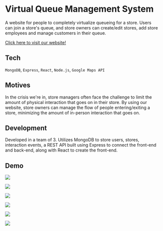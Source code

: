 # Virtual Queue Management System

A website for people to completely virtualize queueing for a store. Users can join a store's queue, and store owners can create/edit stores, add store employees and manage customers in their queue.

[Click here to visit our website!](https://immense-basin-10375.herokuapp.com/)

## Tech

`MongoDB`, `Express`, `React`, `Node.js`, `Google Maps API`

## Motives

In the crisis we're in, store managers often face the challenge to limit the amount of physical interaction that goes on in their store. By using our website, store owners can manage the flow of people entering/exiting a store, minimizing the amount of in-person interaction that goes on.

## Development

Developed in a team of 3. Utilizes MongoDB to store users, stores, interaction events, a REST API built using Express to connect the front-end and back-end, along with React to create the front-end.

## Demo

![](https://i.imgur.com/DHfTQHQ.png)

![](https://i.imgur.com/LqjAdn5.png)

![](https://i.imgur.com/ztOjS0H.png)

![](https://i.imgur.com/mJ0Vbds.png)

![](https://i.imgur.com/5FtSpFQ.png)

![](https://i.imgur.com/lFavhwB.png)
